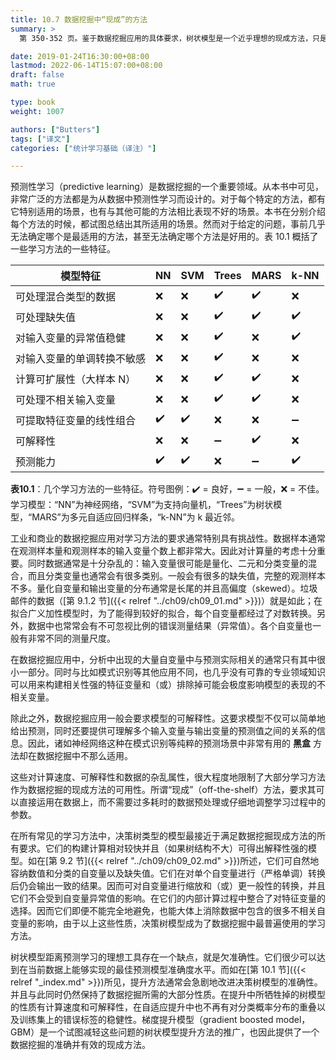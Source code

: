 ```yaml
---
title: 10.7 数据挖掘中“现成”的方法
summary: >
  第 350-352 页。鉴于数据挖掘应用的具体要求，树状模型是一个近乎理想的现成方法，只是其准确性欠佳。提升方法可大幅度地改善树状模型的准确性，但也会牺牲一些其他性质。

date: 2019-01-24T16:30:00+08:00
lastmod: 2022-06-14T15:07:00+08:00
draft: false
math: true

type: book
weight: 1007

authors: ["Butters"]
tags: ["译文"]
categories: ["统计学习基础（译注）"]

---
```


预测性学习（predictive learning）是数据挖掘的一个重要领域。从本书中可见，非常广泛的方法都是为从数据中预测性学习而设计的。对于每个特定的方法，都有它特别适用的场景，也有与其他可能的方法相比表现不好的场景。本书在分别介绍每个方法的时候，都试图总结出其所适用的场景。然而对于给定的问题，事前几乎无法确定哪个是最适用的方法，甚至无法确定哪个方法是好用的。表 10.1 概括了一些学习方法的一些特征。

| 模型特征        | NN | SVM | Trees | MARS | k-NN |
|----------------|----|-----|-------|------|------|
| 可处理混合类型的数据 | :x: | :x: | :heavy_check_mark: |  :heavy_check_mark: |  :x: | 
| 可处理缺失值 | :x: | :x: | :heavy_check_mark: |  :heavy_check_mark: |  :heavy_check_mark: | 
| 对输入变量的异常值稳健 | :x: | :x: | :heavy_check_mark: |  :x: |  :heavy_check_mark: | 
| 对输入变量的单调转换不敏感 | :x: | :x: | :heavy_check_mark: |  :x: |  :x: | 
| 计算可扩展性（大样本 N） | :x: | :x: | :heavy_check_mark: |  :heavy_check_mark: |  :x: | 
| 可处理不相关输入变量 | :x: | :x: | :heavy_check_mark: |  :heavy_check_mark: |  :x: | 
| 可提取特征变量的线性组合 | :heavy_check_mark: |  :heavy_check_mark: |:x: | :x: | :heavy_minus_sign: | 
| 可解释性 | :x: | :x: | :heavy_minus_sign: | :heavy_check_mark: | :x: | 
| 预测能力 | :heavy_check_mark: |  :heavy_check_mark: |:x: | :heavy_minus_sign: | :heavy_check_mark: |  

**表10.1**：几个学习方法的一些特征。符号图例：:heavy_check_mark: = 良好，:heavy_minus_sign: = 一般，:x: = 不佳。学习模型：“NN”为神经网络，“SVM”为支持向量机，“Trees”为树状模型，“MARS”为多元自适应回归样条，“k-NN”为 k 最近邻。

工业和商业的数据挖掘应用对学习方法的要求通常特别具有挑战性。数据样本通常在观测样本量和观测样本的输入变量个数上都非常大。因此对计算量的考虑十分重要。同时数据通常是十分杂乱的：输入变量很可能是量化、二元和分类变量的混合，而且分类变量也通常会有很多类别。一般会有很多的缺失值，完整的观测样本不多。量化自变量和输出变量的分布通常是长尾的并且高偏度（skewed）。垃圾邮件的数据（[第 9.1.2 节]({{< relref "../ch09/ch09_01.md" >}})）就是如此；在拟合广义加性模型时，为了能得到较好的拟合，每个自变量都经过了对数转换。另外，数据中也常常会有不可忽视比例的错误测量结果（异常值）。各个自变量也一般有非常不同的测量尺度。

在数据挖掘应用中，分析中出现的大量自变量中与预测实际相关的通常只有其中很小一部分。同时与比如模式识别等其他应用不同，也几乎没有可靠的专业领域知识可以用来构建相关性强的特征变量和（或）排除掉可能会极度影响模型的表现的不相关变量。

除此之外，数据挖掘应用一般会要求模型的可解释性。这要求模型不仅可以简单地给出预测，同时还要提供可理解多个输入变量与输出变量的预测值之间的关系的信息。因此，诸如神经网络这种在模式识别等纯粹的预测场景中非常有用的 **黑盒** 方法却在数据挖掘中不那么适用。

这些对计算速度、可解释性和数据的杂乱属性，很大程度地限制了大部分学习方法作为数据挖掘的现成方法的可用性。所谓“现成”（off-the-shelf）方法，要求其可以直接运用在数据上，而不需要过多耗时的数据预处理或仔细地调整学习过程中的参数。

在所有常见的学习方法中，决策树类型的模型最接近于满足数据挖掘现成方法的所有要求。它们的构建计算相对较快并且（如果树结构不大）可得出解释性强的模型。如在[第 9.2 节]({{< relref "../ch09/ch09_02.md" >}})所述，它们可自然地容纳数值和分类的自变量以及缺失值。它们在对单个自变量进行（严格单调）转换后仍会输出一致的结果。因而可对自变量进行缩放和（或）更一般性的转换，并且它们不会受到自变量异常值的影响。在它们的内部计算过程中整合了对特征变量的选择。因而它们即便不能完全地避免，也能大体上消除数据中包含的很多不相关自变量的影响，由于以上这些性质，决策树模型成为了数据挖掘中最普遍使用的学习方法。

树状模型距离预测学习的理想工具存在一个缺点，就是欠准确性。它们很少可以达到在当前数据上能够实现的最佳预测模型准确度水平。而如在[第 10.1 节]({{< relref "_index.md" >}})所见，提升方法通常会急剧地改进决策树模型的准确性。并且与此同时仍然保持了数据挖掘所需的大部分性质。在提升中所牺牲掉的树模型的性质有计算速度和可解释性，在自适应提升中也不再有对分类概率分布的重叠以及训练集上的错误标签的稳健性。梯度提升模型（gradient boosted model，GBM）是一个试图减轻这些问题的树状模型提升方法的推广，也因此提供了一个数据挖掘的准确并有效的现成方法。